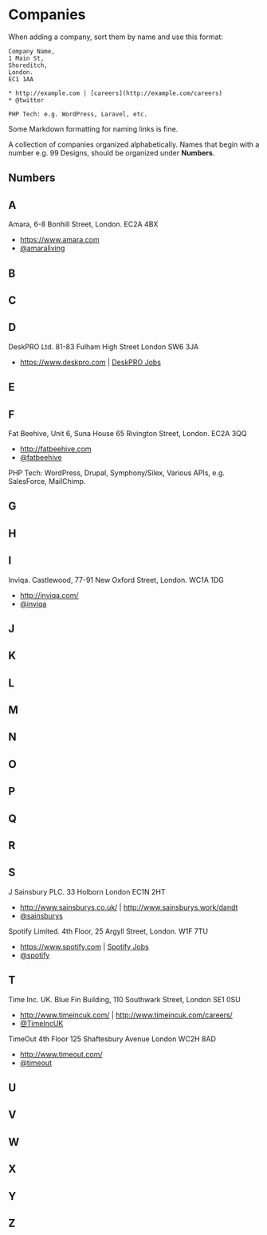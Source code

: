 # Companies

When adding a company, sort them by name and use this format:
```
Company Name,
1 Main St,
Shoreditch,
London.
EC1 1AA

* http://example.com | [careers](http://example.com/careers)
* @twitter

PHP Tech: e.g. WordPress, Laravel, etc.
```

Some Markdown formatting for naming links is fine.

A collection of companies organized alphabetically. Names that begin with a number e.g. 99 Designs, should be
organized under **Numbers**.


## Numbers


## A

Amara,
6-8 Bonhill Street,
London.
EC2A 4BX

* https://www.amara.com
* [@amaraliving](https://twitter.com/amaraliving)

## B


## C


## D

DeskPRO Ltd.
81-83 Fulham High Street
London
SW6 3JA

* https://www.deskpro.com | [DeskPRO Jobs](https://www.deskpro.com/careers/)

## E


## F

Fat Beehive,
Unit 6, Suna House
65 Rivington Street,
London.
EC2A 3QQ

* http://fatbeehive.com
* [@fatbeehive](https://twitter.com/fatbeehive)

PHP Tech: WordPress, Drupal, Symphony/Silex, Various APIs, e.g. SalesForce, MailChimp.

## G


## H


## I

Inviqa.
Castlewood,
77-91 New Oxford Street,
London.
WC1A 1DG

* http://inviqa.com/
* [@inviqa](https://twitter.com/inviqa)

## J


## K


## L


## M


## N


## O


## P


## Q


## R


## S

J Sainsbury PLC.
33 Holborn
London
EC1N 2HT

* http://www.sainsburys.co.uk/ | http://www.sainsburys.work/dandt
* [@sainsburys](https://twitter.com/sainsburys)


Spotify Limited.
4th Floor,
25 Argyll Street,
London.
W1F 7TU

* https://www.spotify.com | [Spotify Jobs](https://www.spotify.com/uk/jobs/opportunities/)
* [@spotify](https://twitter.com/spotify)

## T

Time Inc. UK.
Blue Fin Building, 
110 Southwark Street, 
London
SE1 0SU 

* http://www.timeincuk.com/ | http://www.timeincuk.com/careers/
* [@TimeIncUK](https://twitter.com/TimeIncUK)


TimeOut
4th Floor
125 Shaftesbury Avenue
London
WC2H 8AD

* http://www.timeout.com/
* [@timeout](https://twitter.com/timeout)

## U


## V


## W


## X


## Y


## Z

